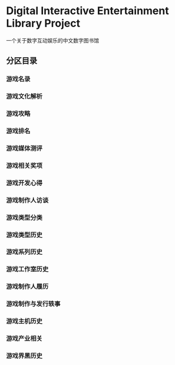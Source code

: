 ﻿# Digital Interactive Entertainment Library Project
一个关于数字互动娱乐的中文数字图书馆

## 分区目录

### 游戏名录

### 游戏文化解析

### 游戏攻略

### 游戏排名

### 游戏媒体测评

### 游戏相关奖项

### 游戏开发心得

### 游戏制作人访谈

### 游戏类型分类

### 游戏类型历史

### 游戏系列历史

### 游戏工作室历史

### 游戏制作人履历

### 游戏制作与发行轶事

### 游戏主机历史

### 游戏产业相关

### 游戏界黑历史



